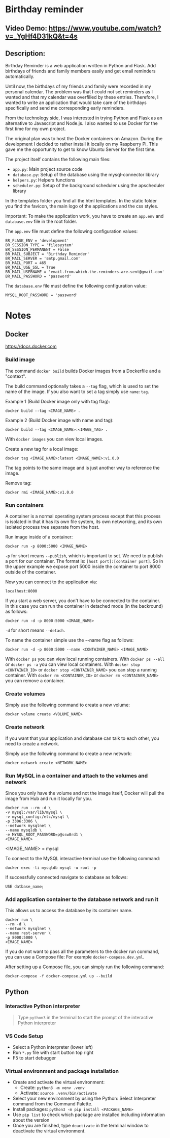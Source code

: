 # Birthday reminder

## Video Demo: https://www.youtube.com/watch?v=_YgHf4D31kQ&t=4s

## Description:

Birthday Reminder is a web application written in Python and Flask.
Add birthdays of friends and family members easily and get email reminders automatically.

Until now, the birthdays of my friends and family were recorded in my personal
calendar. The problem was that I could not set reminders as I wanted and that my
calendar was overfilled by these entries. Therefore, I wanted to write an
application that would take care of the birthdays specifically and send me
corresponding early reminders.

From the technology side, I was interested in trying Python and Flask as an
alternative to Javascript and Node.js. I also wanted to use Docker for the first
time for my own project.

The original plan was to host the Docker containers on Amazon. During the
development I decided to rather install it locally on my Raspberry Pi. This gave
me the opportunity to get to know Ubuntu Server for the first time.

The project itself contains the following main files:

- `app.py`: Main project source code
- `database.py`: Setup of the database using the mysql-connector library
- `helpers.py`: Helpers functions
- `scheduler.py`: Setup of the background scheduler using the apscheduler library

In the templates folder you find all the html templates.
In the static folder you find the favicon, the main logo of the applications and
the css styles.

Important: To make the application work, you have to create an `app.env` and
`database.env` file in the root folder.

The `app.env` file must define the following configuration values:

```
BR_FLASK_ENV = 'development'
BR_SESSION_TYPE = 'filesystem'
BR_SESSION_PERMANENT = False
BR_MAIL_SUBJECT = 'Birthday Reminder'
BR_MAIL_SERVER = 'smtp.gmail.com'
BR_MAIL_PORT = 465
BR_MAIL_USE_SSL = True
BR_MAIL_USERNAME = 'email.from.which.the.reminders.are.sent@gmail.com'
BR_MAIL_PASSWORD = 'password'
```

The `database.env` file must define the following configuration value:

```
MYSQL_ROOT_PASSWORD = 'password'
```

# Notes

## Docker

https://docs.docker.com

### Build image

The command `docker build` builds Docker images from a Dockerfile and a "context".

The build command optionally takes a `--tag` flag, which is used to set the name
of the image. If you also want to set a tag simply use `name:tag`.

Example 1 (Build Docker image only with tag flag):

```
docker build --tag <IMAGE_NAME> .
```

Example 2 (Build Docker image with name and tag):

```
docker build --tag <IMAGE_NAME>:<IMAGE_TAG> .
```

With `docker images` you can view local images.

Create a new tag for a local image:

```
docker tag <IMAGE_NAME>:latest <IMAGE_NAME>:v1.0.0
```

The tag points to the same image and is just another way to reference the image.

Remove tag:

```
docker rmi <IMAGE_NAME>:v1.0.0
```

### Run containers

A container is a normal operating system process except that this process is
isolated in that it has its own file system, its own networking, and its own
isolated process tree separate from the host.

Run image inside of a container:

```
docker run -p 8000:5000 <IMAGE_NAME>
```

`-p` for short means `--publish`, which is important to set. We need to publish
a port for our container. The format is: `[host port]:[container port]`.
So in the upper example we expose port 5000 inside the container to port 8000
outside of the container.

Now you can connect to the application via:

```
localhost:8000
```

If you start a web server, you don't have to be connected to the container. In this
case you can run the container in detached mode (in the backround) as follows:

```
docker run -d -p 8000:5000 <IMAGE_NAME>
```

`-d` for short means `--detach`.

To name the container simple use the --name flag as follows:

```
docker run -d -p 8000:5000 --name <CONTAINER_NAME> <IMAGE_NAME>
```

With `docker ps` you can view local running containers.
With `docker ps --all` or `docker ps -a` you can view local containers.
With `docker stop <CONTAINER_ID>` or `docker stop <CONTAINER_NAME>` you can stop a running container.
With `docker rm <CONTAINER_ID>` or `docker rm <CONTAINER_NAME>` you can remove a container.

### Create volumes

Simply use the following command to create a new volume:

```
docker volume create <VOLUME_NAME>
```

### Create network

If you want that your application and database can talk to each other, you need
to create a network.

Simply use the following command to create a new network:

```
docker network create <NETWORK_NAME>
```

### Run MySQL in a container and attach to the volumes and network

Since you only have the volume and not the image itself, Docker will pull the image
from Hub and run it locally for you.

```
docker run --rm -d \
-v mysql:/var/lib/mysql \
-v mysql_config:/etc/mysql \
-p 3306:3306 \
--network mysqlnet \
--name mysqldb \
-e MYSQL_ROOT_PASSWORD=p@ssw0rd1 \
<IMAGE_NAME>
```

<IMAGE_NAME> = mysql

To connect to the MySQL interactive terminal use the following command:

```
docker exec -ti mysqldb mysql -u root -p
```

If successfully connected navigate to database as follows:

```
USE datbase_name;
```

### Add application container to the database network and run it

This allows us to access the database by its container name.

```
docker run \
--rm -d \
--network mysqlnet \
--name rest-server \
-p 8000:5000 \
<IMAGE_NAME>
```

If you do not want to pass all the parameters to the docker run command, you can
use a Compose file: For example `docker-compose.dev.yml`.

After setting up a Compose file, you can simply run the following command:

```
docker-compose -f docker-compose.yml up --build
```

## Python

### Interactive Python interpreter

> Type `python3` in the terminal to start the prompt of the interactive Python interpreter

### VS Code Setup

- Select a Python interpreter (lower left)
- Run `*.py` file with start button top right
- F5 to start debugger

### Virtual environment and package installation

- Create and activate the virtual environment:
  - Create: `python3 -m venv .venv`
  - Activate: `source .venv/bin/activate`
- Select your new environment by using the Python: Select Interpreter command from the Command Palette.
- Install packages: `python3 -m pip install <PACKAGE_NAME>`
- Use `pip list` to check which package are installed including information about the version
- Once you are finished, type `deactivate` in the terminal window to deactivate the virtual environment.
